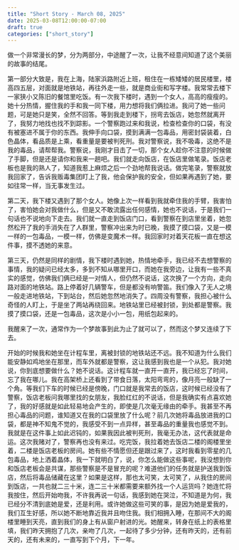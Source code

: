 ```yaml
---
title: "Short Story - March 08, 2025"
date: 2025-03-08T12:00:00-07:00
draft: true
categories: ["short_story"]
---
```

做一个非常漫长的梦，分为两部分，中途醒了一次，让我不经意间知道了这个美丽的故事的结尾。

第一部分大致是，我在上海，陆家浜路附近上班，租住在一栋矮矮的居民楼里，楼高四五层，对面就是地铁站，再往外走一些，就是商业街和写字楼。我常常去楼下一家狭小又陈旧的餐馆里吃饭。有一次我下楼时，遇到一个女人，高高的瘦瘦的。她十分热情，握住我的手和我一同下楼，用力想将我们俩拉进。我问了她一些问题，可是她只是笑，全然不回答。等到我走到楼下，拐弯去饭店，她忽然就离开了，我努力地找也找不到踪影。一个警察跑过来和我说，检查检查你的口袋，有没有被塞进不属于你的东西。我伸手向口袋，摸到满满一包毒品，用密封袋装着，白色晶体，看品质是上乘，看重量是要被判死刑。我对警察说，我不吸毒，这绝不是我的毒品，请帮帮我。警察说，我刚才目击了一切，那个女人趁你不注意的时候做了手脚，但是还是请你和我来一趟吧。我们就走向饭店，在饭店里做笔录。饭店老板也是我的熟人了，知道我惹上麻烦之后一个劲地帮我说话。做完笔录，警察就放我回家了，告诉我贩毒集团盯上了我，他会保护我的安全，但如果再遇到了她，要如往常一样，当无事发生过。

第二天，我下楼又遇到了那个女人。她像上次一样看到我就牵住我的手臂，我害怕了，害怕她会对我做什么，但是又不敢流露出任何感情，她也不说话，于是我们一句话也不说地向下走去。我们就一直走到饭店门口，看到警察在到店里坐着，她忽然松开了我的手消失在了人群里，警察冲出来为时已晚，我摸了摸口袋，又是一模一样的一包毒品，一模一样，仿佛是变魔术一样。我回家时对着天花板一直在想这件事，摸不透她的来意。

第三天，仍然是同样的剧情，我下楼时遇到她，热情地牵手，我已经不去想警察的事情，我的疑问已经太多，多到不知从哪里开口，而她在我旁边，让我有一些不真实的感觉，仿佛我们俩已经是一对情人，但仍然不说话，这次换了一个方向，走向路对面的地铁站。路上停着好几辆警车，但是都没有响警笛。我们像入了无人之境一般走进地铁站，下到站台，然后她忽然地消失了。四周没有警察，我担心被什么奇怪的人盯上，于是坐了两站再绕回来。地铁站里已经被封锁，到处都是警察。我摸了摸口袋，还是一包毒品，这次是小小一包，用纸包起来的。

我醒来了一次，通常作为一个梦故事到此为止了就可以了，然而这个梦又连续了下去。

开始的时候我和她坐在计程车里，离被封锁的地铁站还不远。我不知道为什么我们能安静如鸡地坐在那里，而车外就都是警察，这让我感到我也是一个从犯。我对她说，你到底想要做什么？她不说话。这计程车就一直开一直开，我已经忘了时间，忘了我在哪儿。我在高架桥上还看到了带食日落，太阳弯弯的，像月亮一般缺了一个角。等我们下车的时候已经是傍晚，门口就是我常去的饭店，这时候已经没有了警察，饭店老板问我哪里找的女朋友，我脸红红的不说话，但是我确实有点喜欢她了，我的好感就是如此轻易地会产生的，即使是几次毫无缘由的牵手。我甚至不再担心毒品的问题，谁知道又在我的口袋里放了什么呢？前几次她将毒品放进我的口袋，都是神不知鬼不觉的，我感受不到一点异样，甚至毒品的重量我也感觉不到。我就是在这件事上如此迟钝的，如果我因此被判死刑，我毫无办法，这代表就是命运。这次我赌对了，警察再也没有来过。吃完饭，我拉着她去饭店二楼的阁楼里坐着，二楼是饭店老板的房间。她有些不情愿但还是跟过来了，这时我看到零星的几包毒品，地上洒着晶体，我一下就明白了，说，你怎么能做这些事呢，我没想到你和饭店老板会是共谋，那些警察是不是冒充的呢？难道他们的任务就是护送我到饭店，然后将毒品储藏在这里？如果是这样，那也太可笑，太可笑了，从我住的房间到饭店，一共也就二三十米，连二三十米都需要来额外找一个人运货吗？她连忙将我按住，然后开始吻我，不许我再说一句话，我感到她在哭泣，不知道是为何，我已经分不清到底她是爱，还是利用。或许她做这些可笑的事，是因为她是爱我的，我们互生好感，所以她不断地靠近我并且吻住我。我们相拥入睡，在那间不大的阁楼里睡到天亮，直到我们的身上有从窗户射进的光。她醒来，转身在纸上的表格里填，我们昨天拥抱了几次，亲吻了几次，一起待了多少分钟，还有昨天的，还有前天的，还有未来的，一直写到下个月，下一年。